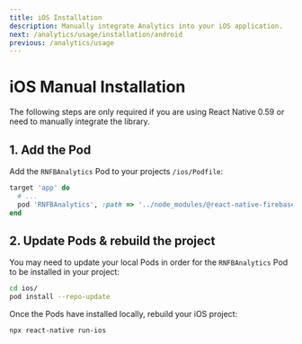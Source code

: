```yaml
---
title: iOS Installation
description: Manually integrate Analytics into your iOS application.
next: /analytics/usage/installation/android
previous: /analytics/usage
---
```


# iOS Manual Installation

The following steps are only required if you are using React Native  0.59 or need to manually integrate the library.

## 1. Add the Pod

Add the `RNFBAnalytics` Pod to your projects `/ios/Podfile`:

```ruby
target 'app' do
  # ...
  pod 'RNFBAnalytics', :path => '../node_modules/@react-native-firebase/analytics'
end
```

## 2. Update Pods & rebuild the project

You may need to update your local Pods in order for the `RNFBAnalytics` Pod to be installed in your project:

```bash
cd ios/
pod install --repo-update
```

Once the Pods have installed locally, rebuild your iOS project:

```bash
npx react-native run-ios
```
